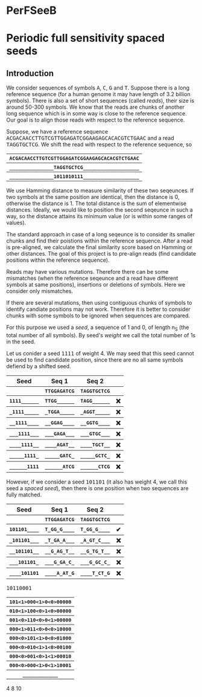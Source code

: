 # PerFSeeB
<h1>Periodic full sensitivity spaced seeds</h1>

<h2>Introduction</h2>
We consider sequences of symbols <tt>A</tt>, <tt>C</tt>, <tt>G</tt> and <tt>T</tt>. Suppose there is a long reference sequence (for a human genome it may have length of 3.2 billion symbols). There is also a set of short sequences (called <i>reads</i>), their size is around 50-300 symbols. We know that the reads are chunks of another long sequence which is in some way is close to the reference sequence. Our goal is to align those reads with respect to the reference sequence. 

Suppose, we have a reference sequence
<tt>ACGACAACCTTGTCGTTGGAGATCGGAAGAGCACACGTCTGAAC</tt>
and a read
<tt>TAGGTGCTCG</tt>. We shift the read with respect to the reference sequence, so

<table>
  <tr><th><tt>ACGACAACCTTGTCGTTGGAGATCGGAAGAGCACACGTCTGAAC</tt></th></tr>
  <tr><th><tt>_______________TAGGTGCTCG___________________</tt></th></tr>
  <tr><th><tt>_______________1011010111___________________</tt></th></tr>
</table>

We use Hamming distance to measure similarity of these two seqeunces. If two symbols at the same position are identical, then the distance is 0, otherwise the distance is 1. The total distance is the sum of elementwise distances. Ideally, we would like to position the second seqeunce in such a way, so the distance attains its minimum value (or is within some ranges of values). 

The standard approach in case of a long seqeunce is to consider its smaller chunks and find their poistions within the reference sequence. After a read is pre-aligned, we calculate the final similarity score based on Hamming or other distances. The goal of this project is to pre-align reads (find candidate positions within the reference sequence).

Reads may have various mutations. Therefore there can be some mismatches (when the reference seqeunce and a read have different symbols at same positions), insertions or deletions of symbols. Here we consider only mismatches. 

If there are several mutations, then using contiguous chunks of symbols to identify candiate positions may not work. Therefore it is better to consider chunks with some symbols to be ignored when sequences are compared. 

For this purpose we used a <i>seed</i>, a sequence of 1 and 0, of length n<sub>S</sub> (the total number of all symbols). By seed's <i>weight</i> we call the total number of 1s in the seed.

Let us conider a seed <tt>1111</tt> of weight 4. We may seed that this seed cannot be used to find candidate position, since there are no all same symbols defiend by a shifted seed.

<table>
  <tr><th>Seed</th><th>Seq 1</th><th>Seq 2</th><th></th></tr>
  <tr><th></th><th><tt>TTGGAGATCG</tt></th><th><tt>TAGGTGCTCG</tt></th><th></th></tr>
  <tr><th><tt>1111______</tt></th><th><tt>TTGG______</tt></th><th><tt>TAGG______</tt></th><th>&#10060;</th></tr>
  <tr><th><tt>_1111_____</tt></th><th><tt>_TGGA_____</tt></th><th><tt>_AGGT_____</tt></th><th>&#10060;</th></tr>
  <tr><th><tt>__1111____</tt></th><th><tt>__GGAG____</tt></th><th><tt>__GGTG____</tt></th><th>&#10060;</th></tr>
  <tr><th><tt>___1111___</tt></th><th><tt>___GAGA___</tt></th><th><tt>___GTGC___</tt></th><th>&#10060;</th></tr>
  <tr><th><tt>____1111__</tt></th><th><tt>____AGAT__</tt></th><th><tt>____TGCT__</tt></th><th>&#10060;</th></tr> 
  <tr><th><tt>_____1111_</tt></th><th><tt>_____GATC_</tt></th><th><tt>_____GCTC_</tt></th><th>&#10060;</th></tr>
  <tr><th><tt>______1111</tt></th><th><tt>______ATCG</tt></th><th><tt>______CTCG</tt></th><th>&#10060;</th></tr>
</table>


However, if we consider a seed <tt>101101</tt> (it also has weight 4, we call this seed a <i>spaced seed</i>), then there is one position when two sequences are fully matched.

<table>
  <tr><th>Seed</th><th>Seq 1</th><th>Seq 2</th><th></th></tr>
  <tr><th></th><th><tt>TTGGAGATCG</tt></th><th><tt>TAGGTGCTCG</tt></th><th></th></tr>
  <tr><th><tt>101101____</tt></th><th><tt>T_GG_G____</tt></th><th><tt>T_GG_G____</tt></th><th>&#10004;</th></tr>  
  <tr><th><tt>_101101___</tt></th><th><tt>_T_GA_A___</tt></th><th><tt>_A_GT_C___</tt></th><th>&#10060;</th></tr>
  <tr><th><tt>__101101__</tt></th><th><tt>__G_AG_T__</tt></th><th><tt>__G_TG_T__</tt></th><th>&#10060;</th></tr>
  <tr><th><tt>___101101_</tt></th><th><tt>___G_GA_C_</tt></th><th><tt>___G_GC_C_</tt></th><th>&#10060;</th></tr>
  <tr><th><tt>____101101</tt></th><th><tt>____A_AT_G</tt></th><th><tt>____T_CT_G</tt></th><th>&#10060;</th></tr>
</table>


<tt>10110001</tt>

<table>
  <tr><th><tt>101<1>000<1>0<0>00000</tt></th></tr>
  <tr><th><tt>010<1>100<0>1<0>00000</tt></th></tr>
  <tr><th><tt>001<0>110<0>0<1>00000</tt></th></tr>
  <tr><th><tt>000<1>011<0>0<0>10000</tt></th></tr>  
  <tr><th><tt>000<0>101<1>0<0>01000</tt></th></tr>
  <tr><th><tt>000<0>010<1>1<0>00100</tt></th></tr>
  <tr><th><tt>000<0>001<0>1<1>00010</tt></th></tr>
  <tr><th><tt>000<0>000<1>0<1>10001</tt></th></tr>
  <tr><th><tt>___<X>___<X>_<X>_____</tt></th></tr>
</table>

4       8       10
